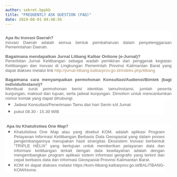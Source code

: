 ```yaml
---
author: sekret.bppkb
title: "FREQUENTLY ASK QUESTION (FAQ)"
date: 2024-08-01 04:48:56
---
```

<p class="MsoNormal" style="box-sizing: border-box; margin-block: 0.1em; margin: 0cm -16.5pt 0.0001pt 0cm; color: #666666; font-family: 'Open Sans', Arial, Helvetica, sans-serif; font-size: 16px; background-color: #ffffff; text-align: justify; line-height: 1.1;"><span style="font-size: 10pt; font-family: arial, helvetica, sans-serif;">&nbsp;</span></p>

<p class="MsoNormal" style="box-sizing: border-box; margin-block: 0.1em; margin: 0cm -16.5pt 0.0001pt 0cm; color: #666666; font-family: 'Open Sans', Arial, Helvetica, sans-serif; font-size: 16px; background-color: #ffffff; text-align: justify; line-height: 1.1;"><span style="font-size: 10pt; font-family: arial, helvetica, sans-serif;"><span style="box-sizing: border-box; font-weight: bolder;"><span style="box-sizing: border-box;">Apa Itu Inovasi Daerah?&nbsp;</span></span></span></p>

<p class="MsoNormal" style="box-sizing: border-box; margin-block: 0.1em; margin: 0cm -16.5pt 0.0001pt 0cm; color: #666666; font-family: 'Open Sans', Arial, Helvetica, sans-serif; font-size: 16px; background-color: #ffffff; text-align: justify; line-height: 1.1;"><span style="box-sizing: border-box; font-size: 10pt; font-family: arial, helvetica, sans-serif;">Inovasi Daerah adalah semua bentuk pembaharuan dalam penyelenggaraan Pemerintahan Daerah.</span></p>

<p class="MsoNormal" style="box-sizing: border-box; margin-block: 0.1em; margin: 0cm -16.5pt 0.0001pt 0cm; color: #666666; font-family: 'Open Sans', Arial, Helvetica, sans-serif; font-size: 16px; background-color: #ffffff; text-align: justify; line-height: 1.1;"><span style="font-size: 10pt; font-family: arial, helvetica, sans-serif;">&nbsp;</span></p>

<p class="MsoNormal" style="box-sizing: border-box; margin-block: 0.1em; margin: 0cm -16.5pt 0.0001pt 0cm; color: #666666; font-family: 'Open Sans', Arial, Helvetica, sans-serif; font-size: 16px; background-color: #ffffff; text-align: justify; line-height: 1.1;"><span style="box-sizing: border-box; font-size: 10pt; font-family: arial, helvetica, sans-serif;"><span style="box-sizing: border-box; font-weight: bolder;">Bagaimana mendapatkan Jurnal Litbang Kalbar Onlione (e-Jurnal)?</span></span></p>

<p class="MsoNormal" style="box-sizing: border-box; margin-block: 0.1em; margin: 0cm -16.5pt 0.0001pt 0cm; color: #666666; font-family: 'Open Sans', Arial, Helvetica, sans-serif; font-size: 16px; background-color: #ffffff; text-align: justify; line-height: 1.1;"><span style="box-sizing: border-box; font-size: 10pt; font-family: arial, helvetica, sans-serif;">Penerbitan Jurnal Kelitbangan sebagai wadah pemikiran dan penggerak kegiatan Kelitbangan dan Inovasi di Lingkungan Pemerintah Provinsi Kalimantan Barat yang dapat diakses melalui link&nbsp;<a style="box-sizing: border-box; color: #ab8b64; text-decoration-line: none; background-color: transparent; transition: all 0.3s ease 0s; outline: 0px; cursor: pointer;" href="https://web.archive.org/web/20230324093633/http://jurnal-litbang.kalbarprov.go.id/indekx.php/litbang">http://jurnal-litbang.kalbarprov.go.id/indekx.php/litbang</a></span></p>

<p class="MsoNormal" style="box-sizing: border-box; margin-block: 0.1em; margin: 0cm -16.5pt 0.0001pt 0cm; color: #666666; font-family: 'Open Sans', Arial, Helvetica, sans-serif; font-size: 16px; background-color: #ffffff; text-align: justify; line-height: 1.1;"><span style="font-size: 10pt; font-family: arial, helvetica, sans-serif;">&nbsp;</span></p>

<p class="MsoNormal" style="box-sizing: border-box; margin-block: 0.1em; margin: 0cm -16.5pt 0.0001pt 0cm; color: #666666; font-family: 'Open Sans', Arial, Helvetica, sans-serif; font-size: 16px; background-color: #ffffff; text-align: justify; line-height: 1.1;"><span style="box-sizing: border-box; font-size: 10pt; font-family: arial, helvetica, sans-serif;"><span style="box-sizing: border-box; font-weight: bolder;">Bagaimana cara menyampaikan permohonan Konsultasi/Audiensi/Bimtek (bagi individu/Instansi)?</span></span></p>

<p class="MsoNormal" style="box-sizing: border-box; margin-block: 0.1em; margin: 0cm -16.5pt 0.0001pt 0cm; color: #666666; font-family: 'Open Sans', Arial, Helvetica, sans-serif; font-size: 16px; background-color: #ffffff; text-align: justify; line-height: 1.1;"><span style="font-size: 10pt; font-family: arial, helvetica, sans-serif;"><span style="box-sizing: border-box;">Membuat surat permohonan berisi identitas tamu/instansi, jumlah peserta kunjungan,&nbsp;</span><span style="box-sizing: border-box;">maksud dan tujuan, serta jadwal kunjungan. Dimohon untuk mencantumkan nomor&nbsp;</span><span style="box-sizing: border-box;">kontak yang dapat dihubungi.</span></span></p>

<ul style="box-sizing: border-box; margin-top: 0px; margin-bottom: 30px; color: #666666; font-family: 'Open Sans', Arial, Helvetica, sans-serif; font-size: 16px; background-color: #ffffff;">
<li class="MsoNormal" style="box-sizing: border-box; text-align: justify; line-height: normal;"><span style="box-sizing: border-box; font-size: 10pt; font-family: arial, helvetica, sans-serif;">Jadwal Konsultasi/Penerimaan Tamu dari hari Senin s/d Jumat</span></li>
<li class="MsoNormal" style="box-sizing: border-box; text-align: justify; line-height: normal;"><span style="box-sizing: border-box; font-size: 10pt; font-family: arial, helvetica, sans-serif;">pukul 08.30 - 15.30 WIB</span></li>
</ul>

<p class="MsoNormal" style="box-sizing: border-box; margin-block: 0.1em; margin: 0cm -16.5pt 0.0001pt 0cm; color: #666666; font-family: 'Open Sans', Arial, Helvetica, sans-serif; font-size: 16px; background-color: #ffffff; text-align: justify; line-height: 1.1;"><span style="font-size: 10pt; font-family: arial, helvetica, sans-serif;">&nbsp;</span><span style="box-sizing: border-box; font-size: 10pt; font-family: arial, helvetica, sans-serif;"><span style="box-sizing: border-box; font-weight: bolder;">Apa itu Khatulistiwa One Map?</span></span></p>

<ul style="box-sizing: border-box; margin-top: 0px; margin-bottom: 30px; color: #666666; font-family: 'Open Sans', Arial, Helvetica, sans-serif; font-size: 16px; background-color: #ffffff;">
<li class="MsoNormal" style="box-sizing: border-box; text-align: justify; line-height: 1.1;"><span style="box-sizing: border-box; font-size: 10pt; font-family: arial, helvetica, sans-serif;">Khatulistiwa One Map atau yang disebut KOM, adalah aplikasi Program Pelayanan Informasi Kelitbangan Berbasis Data Geospasial yang dalam proses pengembangannya merupakan hasil sinergitas Ekosistem Inovasi berbentuk &ldquo;TRIPLE HELIX&rdquo; yang bertujuan untuk memberikan pelayanan data dan informasi kelitbangan terkait dengan data kewilayahan adalah dengan mengembangkan program aplikasi sistem informasi geografis yang terkini dan cepat berbasis data dan informasi Geospasial Provinsi Kalimantan Barat.</span></li>
<li class="MsoNormal" style="box-sizing: border-box; text-align: justify; line-height: 1.1;"><span style="box-sizing: border-box; font-size: 10pt; font-family: arial, helvetica, sans-serif;">KOM ini dapat diakses melalui https://kom-litbang.kalbarprov.go.id/BALITBANG-KOM/Home.</span></li>
</ul>
